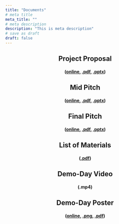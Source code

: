 ```yaml
---
title: "Documents"
# meta title
meta_title: ""
# meta description
description: "This is meta description"
# save as draft
draft: false
---
```


<div style="text-align: center;">

## Project Proposal 

#### ([online](https://www.canva.com/design/DAF0t_JUzpc/f3WcNTHnj8x-dZn2-DHEHw/view?utm_content=DAF0t_JUzpc&utm_campaign=share_your_design&utm_medium=link&utm_source=shareyourdesignpanel), [.pdf](https://drive.google.com/uc?export=download&id=1_FCxgL1yZb08qGSLoA4Btp0yMf0GPMhl), [.pptx](https://drive.google.com/uc?export=download&id=1KlvVszPfeou4RQMEsc0svV8N6MLE5lv0))

## Mid Pitch 

#### ([online](https://www.canva.com/design/DAGAueGpeZM/JpdjW6i70tnA4kLCANwFoA/view?utm_content=DAGAueGpeZM&utm_campaign=share_your_design&utm_medium=link&utm_source=shareyourdesignpanel), [.pdf](https://drive.google.com/uc?export=download&id=1AgjiKxV_9cVHt-vqkpPAnjITAriSAc6u), [.pptx](https://drive.google.com/uc?export=download&id=1zE3jWg3Sm2TsN3edCNeCnta-G8qGnxKi))

## Final Pitch 

#### ([online](https://www.canva.com/design/DAGGtxwC4S8/OxNd0c0ntCaJS8R1o3oyMQ/view?utm_content=DAGGtxwC4S8&utm_campaign=share_your_design&utm_medium=link&utm_source=shareyourdesignpanel), [.pdf](https://drive.google.com/uc?export=download&id=1rps51bwj-KQzXyxou2w86kIU9SGzoOm_), [.pptx](https://drive.google.com/uc?export=download&id=1op122lel-SBj3luwb7RI2G2J5BKqBa1o))

## List of Materials 

#### ([.pdf](https://drive.google.com/uc?export=download&id=1JZ4pHuBen8uQKEKfA6Xkoyv2NEhbtvX0))

## Demo-Day Video 

#### (.mp4)

## Demo-Day Poster 

#### ([online](https://www.canva.com/design/DAGGstkXOjA/OFg1qkpOPirhoqxaArrG2w/view?utm_content=DAGGstkXOjA&utm_campaign=share_your_design&utm_medium=link&utm_source=shareyourdesignpanel), [.png](https://drive.google.com/uc?export=download&id=18-QI0eTnDB4YGI4UsjvaGtqe0gAQ7wBE), [.pdf](https://drive.google.com/uc?export=download&id=10gioeqCAVyentJ6P0ZfuCi3bhpWc6BXw))


</div>

<!-- #### Responsibility of Contributors

Lorem ipsum dolor sit amet, consectetur adipiscing elit. Purus, donec nunc eros, ullamcorper id feugiat quisque aliquam sagittis. Sem turpis sed viverra massa gravida pharetra. Non dui dolor potenti eu dignissim fusce. Ultrices amet, in curabitur a arcu a lectus morbi id. Iaculis erat sagittis in tortor cursus. Molestie urna eu tortor, erat scelerisque eget. Nunc hendrerit sed interdum lacus. Lorem quis viverra sed

pretium, aliquam sit. Praesent elementum magna amet, tincidunt eros, nibh in leo. Malesuada purus, lacus, at aliquam suspendisse tempus. Quis tempus amet, velit nascetur sollicitudin. At sollicitudin eget amet in. Eu velit nascetur sollicitudin erhdfvssfvrgss eget viverra nec elementum. Lacus, facilisis tristique lectus in.

#### Gathering of Personal Information

Lorem ipsum dolor sit amet, consectetur adipiscing elit. Purus, donec nunc eros, ullamcorper id feugiat quisque aliquam sagittis. Sem turpis sed viverra massa gravida pharetra. Non dui dolor potenti eu dignissim fusce. Ultrices amet, in curabitur a arcu a lectus morbi id. Iaculis erat sagittis in tortor cursus. Molestie urna eu tortor, erat scelerisque eget. Nunc hendrerit sed interdum lacus. Lorem quis viverra sed

#### Protection of Personal- Information

Lorem ipsum dolor sit amet, consectetur adipiscing elit. Purus, donec nunc eros, ullamcorper id feugiat quisque aliquam sagittis. Sem turpis sed viverra massa gravida pharetra. Non dui dolor potenti eu dignissim fusce. Ultrices amet, in curabitur a arcu a lectus morbi id. Iaculis erat sagittis in tortor cursus.

Molestie urna eu tortor, erat scelerisque eget. Nunc hendrerit sed interdum lacus. Lorem quis viverra sed
Lorem ipsum dolor sit amet, consectetur adipiscing elit. Purus, donec nunc eros, ullamcorper id feugiat

#### Privacy Policy Changes

1. Sll the Themefisher items are designed to be with the latest , We check all
2. comments that threaten or harm the reputation of any person or organization
3. personal information including, but limited to, email addresses, telephone numbers
4. Any Update come in The technology Customer will get automatic Notification. -->
